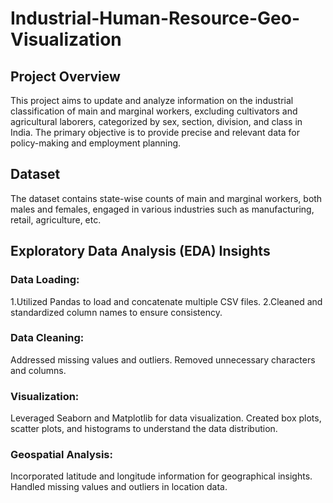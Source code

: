 # Industrial-Human-Resource-Geo-Visualization

## Project Overview

This project aims to update and analyze information on the industrial classification of main and marginal workers, excluding cultivators and agricultural laborers, categorized by sex, section, division, and class in India. The primary objective is to provide precise and relevant data for policy-making and employment planning.

## Dataset

The dataset contains state-wise counts of main and marginal workers, both males and females, engaged in various industries such as manufacturing, retail, agriculture, etc.

## Exploratory Data Analysis (EDA) Insights

### Data Loading:
1.Utilized Pandas to load and concatenate multiple CSV files.
2.Cleaned and standardized column names to ensure consistency.
### Data Cleaning:
Addressed missing values and outliers.
Removed unnecessary characters and columns.
### Visualization:
Leveraged Seaborn and Matplotlib for data visualization.
Created box plots, scatter plots, and histograms to understand the data distribution.
### Geospatial Analysis:
Incorporated latitude and longitude information for geographical insights.
Handled missing values and outliers in location data.
